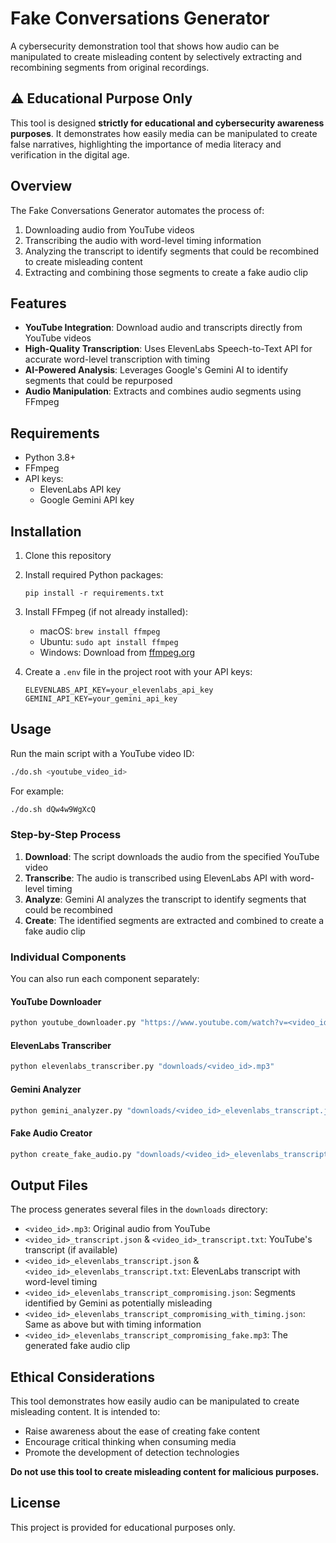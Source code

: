 # Fake Conversations Generator

A cybersecurity demonstration tool that shows how audio can be manipulated to create misleading content by selectively extracting and recombining segments from original recordings.

## ⚠️ Educational Purpose Only

This tool is designed **strictly for educational and cybersecurity awareness purposes**. It demonstrates how easily media can be manipulated to create false narratives, highlighting the importance of media literacy and verification in the digital age.

## Overview

The Fake Conversations Generator automates the process of:
1. Downloading audio from YouTube videos
2. Transcribing the audio with word-level timing information
3. Analyzing the transcript to identify segments that could be recombined to create misleading content
4. Extracting and combining those segments to create a fake audio clip

## Features

- **YouTube Integration**: Download audio and transcripts directly from YouTube videos
- **High-Quality Transcription**: Uses ElevenLabs Speech-to-Text API for accurate word-level transcription with timing
- **AI-Powered Analysis**: Leverages Google's Gemini AI to identify segments that could be repurposed
- **Audio Manipulation**: Extracts and combines audio segments using FFmpeg

## Requirements

- Python 3.8+
- FFmpeg
- API keys:
  - ElevenLabs API key
  - Google Gemini API key

## Installation

1. Clone this repository
2. Install required Python packages:
   ```
   pip install -r requirements.txt
   ```
3. Install FFmpeg (if not already installed):
   - macOS: `brew install ffmpeg`
   - Ubuntu: `sudo apt install ffmpeg`
   - Windows: Download from [ffmpeg.org](https://ffmpeg.org/download.html)

4. Create a `.env` file in the project root with your API keys:
   ```
   ELEVENLABS_API_KEY=your_elevenlabs_api_key
   GEMINI_API_KEY=your_gemini_api_key
   ```

## Usage

Run the main script with a YouTube video ID:

```bash
./do.sh <youtube_video_id>
```

For example:
```bash
./do.sh dQw4w9WgXcQ
```

### Step-by-Step Process

1. **Download**: The script downloads the audio from the specified YouTube video
2. **Transcribe**: The audio is transcribed using ElevenLabs API with word-level timing
3. **Analyze**: Gemini AI analyzes the transcript to identify segments that could be recombined
4. **Create**: The identified segments are extracted and combined to create a fake audio clip

### Individual Components

You can also run each component separately:

#### YouTube Downloader
```bash
python youtube_downloader.py "https://www.youtube.com/watch?v=<video_id>"
```

#### ElevenLabs Transcriber
```bash
python elevenlabs_transcriber.py "downloads/<video_id>.mp3"
```

#### Gemini Analyzer
```bash
python gemini_analyzer.py "downloads/<video_id>_elevenlabs_transcript.json"
```

#### Fake Audio Creator
```bash
python create_fake_audio.py "downloads/<video_id>_elevenlabs_transcript_compromising_with_timing.json" "downloads/<video_id>.mp3"
```

## Output Files

The process generates several files in the `downloads` directory:
- `<video_id>.mp3`: Original audio from YouTube
- `<video_id>_transcript.json` & `<video_id>_transcript.txt`: YouTube's transcript (if available)
- `<video_id>_elevenlabs_transcript.json` & `<video_id>_elevenlabs_transcript.txt`: ElevenLabs transcript with word-level timing
- `<video_id>_elevenlabs_transcript_compromising.json`: Segments identified by Gemini as potentially misleading
- `<video_id>_elevenlabs_transcript_compromising_with_timing.json`: Same as above but with timing information
- `<video_id>_elevenlabs_transcript_compromising_fake.mp3`: The generated fake audio clip

## Ethical Considerations

This tool demonstrates how easily audio can be manipulated to create misleading content. It is intended to:
- Raise awareness about the ease of creating fake content
- Encourage critical thinking when consuming media
- Promote the development of detection technologies

**Do not use this tool to create misleading content for malicious purposes.**

## License

This project is provided for educational purposes only.